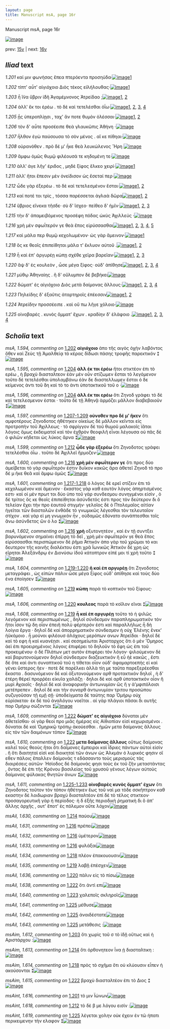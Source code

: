 ```yaml
---
layout: page
title: Manuscript msA, page 16r
---
```


Manuscript msA, page 16r

[![image](http://www.homermultitext.org/iipsrv?OBJ=IIP,1.0&FIF=/project/homer/pyramidal/deepzoom/hmt/vaimg/2017a/VA016RN_0017.tif&WID=100&CVT=JPEG)](http://www.homermultitext.org/ict2/?urn=urn:cite2:hmt:vaimg.2017a:VA016RN_0017)

prev:  [15v](../15v/) | next:  [16v](../16v/)

## *Iliad* text

*1.201* <a id="1.201"/> καί μιν φωνήσας ἔπεα πτερόεντα προσηύδα·[![image](http://www.homermultitext.org/iipsrv?OBJ=IIP,1.0&FIF=/project/homer/pyramidal/deepzoom/hmt/vaimg/2017a/VA016RN_0017.tif&RGN=0.182,0.1908,0.35,0.0346&WID=1000&CVT=JPEG)](http://www.homermultitext.org/ict2/?urn=urn:cite2:hmt:vaimg.2017a:VA016RN_0017@0.182,0.1908,0.35,0.0346)[1](#msAint_1.616)

*1.202* <a id="1.202"/> τίπτ' αὖτ' αἰγιόχοιο Διὸς τέκος εἰλήλουθας·[![image](http://www.homermultitext.org/iipsrv?OBJ=IIP,1.0&FIF=/project/homer/pyramidal/deepzoom/hmt/vaimg/2017a/VA016RN_0017.tif&RGN=0.176,0.2134,0.329,0.0278&WID=1000&CVT=JPEG)](http://www.homermultitext.org/ict2/?urn=urn:cite2:hmt:vaimg.2017a:VA016RN_0017@0.176,0.2134,0.329,0.0278)[1](#msA_1.594)

*1.203* <a id="1.203"/> ἦ ἵ̈να ὕβριν ἰ̈δῆ Ἀγαμέμνονος 						Ἀτρείδαο ;[![image](http://www.homermultitext.org/iipsrv?OBJ=IIP,1.0&FIF=/project/homer/pyramidal/deepzoom/hmt/vaimg/2017a/VA016RN_0017.tif&RGN=0.182,0.2299,0.307,0.0278&WID=1000&CVT=JPEG)](http://www.homermultitext.org/ict2/?urn=urn:cite2:hmt:vaimg.2017a:VA016RN_0017@0.182,0.2299,0.307,0.0278)[1](#msAil_1.622), [2](#msAim_1.612)

*1.204* <a id="1.204"/> ἀλλ' ἔκ τοι ἐρέω . τὸ δὲ καὶ τετελέσθαι ὀΐω·[![image](http://www.homermultitext.org/iipsrv?OBJ=IIP,1.0&FIF=/project/homer/pyramidal/deepzoom/hmt/vaimg/2017a/VA016RN_0017.tif&RGN=0.179,0.2479,0.308,0.0323&WID=1000&CVT=JPEG)](http://www.homermultitext.org/ict2/?urn=urn:cite2:hmt:vaimg.2017a:VA016RN_0017@0.179,0.2479,0.308,0.0323)[1](#msAil_1.623), [2](#msAint_1.617), [3](#msA_1.595), [4](#msA_1.596)

*1.205* <a id="1.205"/> ᾗς ὑπεροπλίῃσι , ταχ' ἄν ποτε θυμὸν ὀλέσσαι·[![image](http://www.homermultitext.org/iipsrv?OBJ=IIP,1.0&FIF=/project/homer/pyramidal/deepzoom/hmt/vaimg/2017a/VA016RN_0017.tif&RGN=0.179,0.2652,0.347,0.0346&WID=1000&CVT=JPEG)](http://www.homermultitext.org/ict2/?urn=urn:cite2:hmt:vaimg.2017a:VA016RN_0017@0.179,0.2652,0.347,0.0346)[1](#msAil_1.624), [2](#msAil_1.625)

*1.206* <a id="1.206"/> τὸν δ' αὖτε προσέειπε θεὰ γλαυκῶπις Ἀθήνη ·[![image](http://www.homermultitext.org/iipsrv?OBJ=IIP,1.0&FIF=/project/homer/pyramidal/deepzoom/hmt/vaimg/2017a/VA016RN_0017.tif&RGN=0.177,0.2863,0.347,0.0346&WID=1000&CVT=JPEG)](http://www.homermultitext.org/ict2/?urn=urn:cite2:hmt:vaimg.2017a:VA016RN_0017@0.177,0.2863,0.347,0.0346)

*1.207* <a id="1.207"/> ἦλθον ἐγὼ παύσουσα τὸ σὸν μένος . αἴ κε πίθηαι·[![image](http://www.homermultitext.org/iipsrv?OBJ=IIP,1.0&FIF=/project/homer/pyramidal/deepzoom/hmt/vaimg/2017a/VA016RN_0017.tif&RGN=0.183,0.3043,0.347,0.0346&WID=1000&CVT=JPEG)](http://www.homermultitext.org/ict2/?urn=urn:cite2:hmt:vaimg.2017a:VA016RN_0017@0.183,0.3043,0.347,0.0346)

*1.208* <a id="1.208"/> οὐρανόθεν . πρὸ δέ μ' ἧκε θεὰ λευκώλενος Ἥρη 				[![image](http://www.homermultitext.org/iipsrv?OBJ=IIP,1.0&FIF=/project/homer/pyramidal/deepzoom/hmt/vaimg/2017a/VA016RN_0017.tif&RGN=0.185,0.3253,0.337,0.0316&WID=1000&CVT=JPEG)](http://www.homermultitext.org/ict2/?urn=urn:cite2:hmt:vaimg.2017a:VA016RN_0017@0.185,0.3253,0.337,0.0316)

*1.209* <a id="1.209"/> ἄμφω ὁμῶς θυμῷ φιλέουσά τε κηδομένη τε·[![image](http://www.homermultitext.org/iipsrv?OBJ=IIP,1.0&FIF=/project/homer/pyramidal/deepzoom/hmt/vaimg/2017a/VA016RN_0017.tif&RGN=0.183,0.3456,0.337,0.0316&WID=1000&CVT=JPEG)](http://www.homermultitext.org/ict2/?urn=urn:cite2:hmt:vaimg.2017a:VA016RN_0017@0.183,0.3456,0.337,0.0316)

*1.210* <a id="1.210"/> ἀλλ' άγε λῆγ' έριδος , μηδὲ ξίφος ἕλκεο χειρί·[![image](http://www.homermultitext.org/iipsrv?OBJ=IIP,1.0&FIF=/project/homer/pyramidal/deepzoom/hmt/vaimg/2017a/VA016RN_0017.tif&RGN=0.182,0.3636,0.337,0.0316&WID=1000&CVT=JPEG)](http://www.homermultitext.org/ict2/?urn=urn:cite2:hmt:vaimg.2017a:VA016RN_0017@0.182,0.3636,0.337,0.0316)[1](#msAil_1.626)

*1.211* <a id="1.211"/> ἀλλ' ἤτοι ἔπεσιν μὲν ὀνείδισον ὡς ἔσεταί περ·[![image](http://www.homermultitext.org/iipsrv?OBJ=IIP,1.0&FIF=/project/homer/pyramidal/deepzoom/hmt/vaimg/2017a/VA016RN_0017.tif&RGN=0.179,0.3854,0.337,0.0316&WID=1000&CVT=JPEG)](http://www.homermultitext.org/ict2/?urn=urn:cite2:hmt:vaimg.2017a:VA016RN_0017@0.179,0.3854,0.337,0.0316)

*1.212* <a id="1.212"/> ὧδε γὰρ ἐξερέω . τὸ δὲ καὶ τετελεσμένον ἔσται·[![image](http://www.homermultitext.org/iipsrv?OBJ=IIP,1.0&FIF=/project/homer/pyramidal/deepzoom/hmt/vaimg/2017a/VA016RN_0017.tif&RGN=0.179,0.4035,0.324,0.0316&WID=1000&CVT=JPEG)](http://www.homermultitext.org/ict2/?urn=urn:cite2:hmt:vaimg.2017a:VA016RN_0017@0.179,0.4035,0.324,0.0316)[1](#msA_1.599), [2](#msAint_1.618)

*1.213* <a id="1.213"/> καί ποτέ τοι τρὶς , τόσσα παρέσσεται ἀγλαὰ δῶρα[![image](http://www.homermultitext.org/iipsrv?OBJ=IIP,1.0&FIF=/project/homer/pyramidal/deepzoom/hmt/vaimg/2017a/VA016RN_0017.tif&RGN=0.183,0.4207,0.34,0.0323&WID=1000&CVT=JPEG)](http://www.homermultitext.org/ict2/?urn=urn:cite2:hmt:vaimg.2017a:VA016RN_0017@0.183,0.4207,0.34,0.0323)[1](#msAil_1.627), [2](#msAil_1.628)

*1.214* <a id="1.214"/> ὕβριος εἵνεκα τῆσδε· σὺ δ' ἴσχεο· πείθεο δ' ἡμῖν·[![image](http://www.homermultitext.org/iipsrv?OBJ=IIP,1.0&FIF=/project/homer/pyramidal/deepzoom/hmt/vaimg/2017a/VA016RN_0017.tif&RGN=0.18,0.4388,0.351,0.0323&WID=1000&CVT=JPEG)](http://www.homermultitext.org/ict2/?urn=urn:cite2:hmt:vaimg.2017a:VA016RN_0017@0.18,0.4388,0.351,0.0323)[1](#msAil_1.630), [2](#msAil_1.629), [3](#msAim_1.613)

*1.215* <a id="1.215"/> τὴν δ' ἀπαμειβόμενος προσέφη πόδας ὠκὺς Ἀχιλλεύς ·[![image](http://www.homermultitext.org/iipsrv?OBJ=IIP,1.0&FIF=/project/homer/pyramidal/deepzoom/hmt/vaimg/2017a/VA016RN_0017.tif&RGN=0.168,0.4598,0.407,0.0323&WID=1000&CVT=JPEG)](http://www.homermultitext.org/ict2/?urn=urn:cite2:hmt:vaimg.2017a:VA016RN_0017@0.168,0.4598,0.407,0.0323)

*1.216* <a id="1.216"/> χρὴ μὲν σφωΐτερόν γε θεὰ ἔπος εἰρύσσασθαι[![image](http://www.homermultitext.org/iipsrv?OBJ=IIP,1.0&FIF=/project/homer/pyramidal/deepzoom/hmt/vaimg/2017a/VA016RN_0017.tif&RGN=0.168,0.4793,0.351,0.0301&WID=1000&CVT=JPEG)](http://www.homermultitext.org/ict2/?urn=urn:cite2:hmt:vaimg.2017a:VA016RN_0017@0.168,0.4793,0.351,0.0301)[1](#msAil_1.633), [2](#msAil_1.632), [3](#msAil_1.631), [4](#msA_1.602), [5](#msA_1.600)

*1.217* <a id="1.217"/> καὶ μάλα περ θυμῷ κεχολωμένον· ὡς γὰρ ἄμεινον·[![image](http://www.homermultitext.org/iipsrv?OBJ=IIP,1.0&FIF=/project/homer/pyramidal/deepzoom/hmt/vaimg/2017a/VA016RN_0017.tif&RGN=0.178,0.4989,0.365,0.0301&WID=1000&CVT=JPEG)](http://www.homermultitext.org/ict2/?urn=urn:cite2:hmt:vaimg.2017a:VA016RN_0017@0.178,0.4989,0.365,0.0301)[1](#msA_1.603)

*1.218* <a id="1.218"/> ὅς κε θεοῖς ἐπιπείθηται μάλα τ' ἔκλυον αὐτοῦ .[![image](http://www.homermultitext.org/iipsrv?OBJ=IIP,1.0&FIF=/project/homer/pyramidal/deepzoom/hmt/vaimg/2017a/VA016RN_0017.tif&RGN=0.177,0.5162,0.353,0.0331&WID=1000&CVT=JPEG)](http://www.homermultitext.org/ict2/?urn=urn:cite2:hmt:vaimg.2017a:VA016RN_0017@0.177,0.5162,0.353,0.0331)[1](#msAil_1.634), [2](#msAim_1.614)

*1.219* <a id="1.219"/> ἦ καὶ ἐπ' ἀργυρέῃ κώπῃ σχέθε χεῖρα βαρεῖαν·[![image](http://www.homermultitext.org/iipsrv?OBJ=IIP,1.0&FIF=/project/homer/pyramidal/deepzoom/hmt/vaimg/2017a/VA016RN_0017.tif&RGN=0.173,0.5342,0.353,0.0331&WID=1000&CVT=JPEG)](http://www.homermultitext.org/ict2/?urn=urn:cite2:hmt:vaimg.2017a:VA016RN_0017@0.173,0.5342,0.353,0.0331)[1](#msAil_1.635), [2](#msA_1.605), [3](#msA_1.608)

*1.220* <a id="1.220"/> ἂψ δ' ἐς κουλεὸν , ὦσε μέγα ξίφος· οὐδ' ἀπίθησε[![image](http://www.homermultitext.org/iipsrv?OBJ=IIP,1.0&FIF=/project/homer/pyramidal/deepzoom/hmt/vaimg/2017a/VA016RN_0017.tif&RGN=0.173,0.5545,0.356,0.0331&WID=1000&CVT=JPEG)](http://www.homermultitext.org/ict2/?urn=urn:cite2:hmt:vaimg.2017a:VA016RN_0017@0.173,0.5545,0.356,0.0331)[1](#msAil_1.636), [2](#msAil_1.637), [3](#msA_1.607), [4](#msA_1.606)

*1.221* <a id="1.221"/> μύθῳ Ἀθηναίης . ἣ δ' 					οὔλυμπον δὲ βεβήκει[![image](http://www.homermultitext.org/iipsrv?OBJ=IIP,1.0&FIF=/project/homer/pyramidal/deepzoom/hmt/vaimg/2017a/VA016RN_0017.tif&RGN=0.174,0.5733,0.342,0.0331&WID=1000&CVT=JPEG)](http://www.homermultitext.org/ict2/?urn=urn:cite2:hmt:vaimg.2017a:VA016RN_0017@0.174,0.5733,0.342,0.0331)

*1.222* <a id="1.222"/> δώματ' ἐς αἰγιόχοιο Διὸς 					μετὰ δαίμονας ἄλλους·[![image](http://www.homermultitext.org/iipsrv?OBJ=IIP,1.0&FIF=/project/homer/pyramidal/deepzoom/hmt/vaimg/2017a/VA016RN_0017.tif&RGN=0.171,0.5913,0.36,0.0331&WID=1000&CVT=JPEG)](http://www.homermultitext.org/ict2/?urn=urn:cite2:hmt:vaimg.2017a:VA016RN_0017@0.171,0.5913,0.36,0.0331)[1](#msAim_1.615), [2](#msA_1.609), [3](#msAil_1.638), [4](#msA_1.610)

*1.223* <a id="1.223"/> Πηλείδης δ' ἐξαῦτις 					ἀταρτηροῖς ἐπέεσσιν[![image](http://www.homermultitext.org/iipsrv?OBJ=IIP,1.0&FIF=/project/homer/pyramidal/deepzoom/hmt/vaimg/2017a/VA016RN_0017.tif&RGN=0.168,0.6108,0.334,0.0331&WID=1000&CVT=JPEG)](http://www.homermultitext.org/ict2/?urn=urn:cite2:hmt:vaimg.2017a:VA016RN_0017@0.168,0.6108,0.334,0.0331)[1](#msAil_1.640), [2](#msAil_1.639)

*1.224* <a id="1.224"/> Ἀτρείδην 					 προσσέειπε . καὶ οὔ πω λῆγε χόλοιο·[![image](http://www.homermultitext.org/iipsrv?OBJ=IIP,1.0&FIF=/project/homer/pyramidal/deepzoom/hmt/vaimg/2017a/VA016RN_0017.tif&RGN=0.177,0.6341,0.339,0.0293&WID=1000&CVT=JPEG)](http://www.homermultitext.org/ict2/?urn=urn:cite2:hmt:vaimg.2017a:VA016RN_0017@0.177,0.6341,0.339,0.0293)

*1.225* <a id="1.225"/> οἰνοβαρές . κυνὸς ὄμματ' ἔχων . κραδίην δ' ἐλάφοιο .[![image](http://www.homermultitext.org/iipsrv?OBJ=IIP,1.0&FIF=/project/homer/pyramidal/deepzoom/hmt/vaimg/2017a/VA016RN_0017.tif&RGN=0.173,0.6514,0.374,0.0353&WID=1000&CVT=JPEG)](http://www.homermultitext.org/ict2/?urn=urn:cite2:hmt:vaimg.2017a:VA016RN_0017@0.173,0.6514,0.374,0.0353)[1](#msAil_1.642), [2](#msAint_1.619), [3](#msAil_1.643), [4](#msAil_1.641)

## *Scholia* text

*msA, 1.594, commenting on* [1.202](#1.202)  <a id="msA_1.594"/> **αἰγιόχοιο** ἀπο τῆς αιγὸς ὀχὴν λαβόντος ὅθεν καὶ Ζεὺς τῇ Ἀμαλθείᾳ τὸ κέρας δίδωσι πάσης τροφῆς παρεκτικόν ⁑[![image](http://www.homermultitext.org/iipsrv?OBJ=IIP,1.0&FIF=/project/homer/pyramidal/deepzoom/hmt/vaimg/2017a/VA016RN_0017.tif&RGN=0.17980840,0.08630705,0.50147384,0.02130014&WID=1000&CVT=JPEG)](http://www.homermultitext.org/ict2/?urn=urn:cite2:hmt:vaimg.2017a:VA016RN_0017@0.17980840,0.08630705,0.50147384,0.02130014)

*msA, 1.595, commenting on* [1.204](#1.204)  <a id="msA_1.595"/> **ἀλλ έκ τοι ἐρέω** ἤτοι στικτέον ἐπι τὸ ερέω , ἠ βραχὺ διασταλτεον ἐὰν μὲν οὖν στίζωμεν ἔσται τὸ λεγόμενον τοῦτο δὲ τετελέσθαι ὑπολαμβάνω ἐὰν δε διαστελλωμεν ἔσται ὁ δε κείμενος ἀντι τοῦ δη καὶ τὸ το ἀντι ὑποτακτικοῦ τοῦ ο ·[![image](http://www.homermultitext.org/iipsrv?OBJ=IIP,1.0&FIF=/project/homer/pyramidal/deepzoom/hmt/vaimg/2017a/VA016RN_0017.tif&RGN=0.19196758,0.08879668,0.59211496,0.03623790&WID=1000&CVT=JPEG)](http://www.homermultitext.org/ict2/?urn=urn:cite2:hmt:vaimg.2017a:VA016RN_0017@0.19196758,0.08879668,0.59211496,0.03623790)

*msA, 1.596, commenting on* [1.204](#1.204)  <a id="msA_1.596"/> **ἀλλ έκ τοι ερέω** ὅτι Ζηνοδ γράφει τὸ δὲ καὶ τετελεσμενον ἐσται · τοῦτο δὲ τῇ Ἀθηνᾷ ὰρμόζει μᾶλλον διαβεβαιοῦν ⁑[![image](http://www.homermultitext.org/iipsrv?OBJ=IIP,1.0&FIF=/project/homer/pyramidal/deepzoom/hmt/vaimg/2017a/VA016RN_0017.tif&RGN=0.18644068,0.11369295,0.59395726,0.01853389&WID=1000&CVT=JPEG)](http://www.homermultitext.org/ict2/?urn=urn:cite2:hmt:vaimg.2017a:VA016RN_0017@0.18644068,0.11369295,0.59395726,0.01853389)

*msA, 1.597, commenting on* [1.207-1.209](#1.207-1.209)  <a id="msA_1.597"/> **οὐνoθεν πρo δέ μ' ῆκεν** ὅτι αμφοτέρους Ζηνοδοτος ἠθέτηκεν οἰκείως δὲ μᾶλλον κεῖνται εἰς προτροπὴν τοῦ Ἀχιλλεως · τὸ σφρίγγον δὲ τοῦ θυμοῦ μαλακοῖς ϊᾶται λόγοις ὄμως ἐκδειματοῖ καὶ τὸν ἐχθρὸν θεοφιλῆ εἶναι λέγουσα οὐ πᾶς δὲ ὁ φιλῶν κήδεται ὡς λύκος ἄρνα ⁑[![image](http://www.homermultitext.org/iipsrv?OBJ=IIP,1.0&FIF=/project/homer/pyramidal/deepzoom/hmt/vaimg/2017a/VA016RN_0017.tif&RGN=0.18644068,0.12226833,0.61569639,0.02904564&WID=1000&CVT=JPEG)](http://www.homermultitext.org/ict2/?urn=urn:cite2:hmt:vaimg.2017a:VA016RN_0017@0.18644068,0.12226833,0.61569639,0.02904564)

*msA, 1.599, commenting on* [1.212](#1.212)  <a id="msA_1.599"/> **ᾧδε γὰρ ἐξερέω** ὅτι Ζηνοδοτος γράφει τετελέσθαι ὀΐω . τοῦτο δὲ Ἀχιλλεῖ ἥρμοζεν·[![image](http://www.homermultitext.org/iipsrv?OBJ=IIP,1.0&FIF=/project/homer/pyramidal/deepzoom/hmt/vaimg/2017a/VA016RN_0017.tif&RGN=0.57774503,0.19059474,0.19491525,0.02849239&WID=1000&CVT=JPEG)](http://www.homermultitext.org/ict2/?urn=urn:cite2:hmt:vaimg.2017a:VA016RN_0017@0.57774503,0.19059474,0.19491525,0.02849239)

*msA, 1.600, commenting on* [1.216](#1.216)  <a id="msA_1.600"/> **χρὴ μὲν σφωΐτερον γε** ὅτι προς δύο ἀμείβεται τὸ γὰρ σφωΐτερόν ἐστιν δυϊκον κακῶς ἄρα ἀθετεῖ Ζηνοδ τὸ προ δέ μ ῆκε θεᾶ καὶ ἄμφω ὁμῶς ⁑[![image](http://www.homermultitext.org/iipsrv?OBJ=IIP,1.0&FIF=/project/homer/pyramidal/deepzoom/hmt/vaimg/2017a/VA016RN_0017.tif&RGN=0.57663965,0.21300138,0.19749447,0.05172891&WID=1000&CVT=JPEG)](http://www.homermultitext.org/ict2/?urn=urn:cite2:hmt:vaimg.2017a:VA016RN_0017@0.57663965,0.21300138,0.19749447,0.05172891)

*msA, 1.601, commenting on* [1.217-1.218](#1.217-1.218)  <a id="msA_1.601"/> ὁ λόγος δὲ ερεῖ στίζειν ἐπι τὸ κεχολωμένον καὶ ἄμεινον · ἕκαστος γὰρ καθ εαυτὸν λόγος ἀπηρτισμένος εστι· καὶ οἱ μὲν πρωτ τοι δύο ὑπο τοῦ γὰρ συνδεσμου συνηγμένοι εἰσὶν , ὁ δὲ τρίτος ὅς κε θεοῖς ἐπιπείθηται ἀσύνδετός ἐστι προς τὸν δεύτερον δι ὃ τελείαν ἔχει τὴν προ ἑαυτοῦ στιγμήν· γελοῖος δὲ ὁ Πτολεμαῖος αἰτίαν ἠγεῖται τῶν διαστολῶν ἐνθάδε τὸ γνωμικῶς λέγεσθαι τὸν τελευταῖον στίχον . καὶ γὰρ εἰ μη γνωμικὸν ἦν , οὐδαμῶς ἐδύνατο συνάπτεσθαι τοῖς ἄνω ἀσύνδετος ὣν ὁ λο ⁑[![image](http://www.homermultitext.org/iipsrv?OBJ=IIP,1.0&FIF=/project/homer/pyramidal/deepzoom/hmt/vaimg/2017a/VA016RN_0017.tif&RGN=0.57479735,0.25006916,0.21702284,0.13112033&WID=1000&CVT=JPEG)](http://www.homermultitext.org/ict2/?urn=urn:cite2:hmt:vaimg.2017a:VA016RN_0017@0.57479735,0.25006916,0.21702284,0.13112033)

*msA, 1.602, commenting on* [1.216](#1.216)  <a id="msA_1.602"/> **χρὴ** οξυτονητέον , καὶ ἐν τῇ συντξει βαρυνόμενον σημαίνει ἐπίρρη τὸ δεῖ , χρὴ μὲν σφωϊτερόν γε θεὰ ἔπος εἰρύσσασθαι περισπώμενον δὲ ῥῆμα Ἀττικόν ἀπο γὰρ τοῦ χρῶμαι τὸ και δευτερον τῆς κοινῆς διαλέκτου ἐστι χρᾶ Ϊωνικῶς Ἀττικὸν δὲ χρη ὡς εἴρηται Ἀλεξάνδρῳ ἐν Διονύσω ἰδοῦ κάτοπτρον εἰπέ μοι τί χρὴ τοῦτο ⁑[![image](http://www.homermultitext.org/iipsrv?OBJ=IIP,1.0&FIF=/project/homer/pyramidal/deepzoom/hmt/vaimg/2017a/VA016RN_0017.tif&RGN=0.55342668,0.37676349,0.23139278,0.09543568&WID=1000&CVT=JPEG)](http://www.homermultitext.org/ict2/?urn=urn:cite2:hmt:vaimg.2017a:VA016RN_0017@0.55342668,0.37676349,0.23139278,0.09543568)

*msA, 1.604, commenting on* [1.219-1.220](#1.219-1.220)  <a id="msA_1.604"/> **ἢ καὶ ἐπ αργυρέῃ** ὅτι Ζηνοδοτος μεταγράφει , ὡς εἰπὼν πάλιν ὦσε μέγα ξίφος οὐδ' ἀπίθησε καὶ τοὺς δύο ένα ἐποίησεν ⁑[![image](http://www.homermultitext.org/iipsrv?OBJ=IIP,1.0&FIF=/project/homer/pyramidal/deepzoom/hmt/vaimg/2017a/VA016RN_0017.tif&RGN=0.57369197,0.51424620,0.21112749,0.03734440&WID=1000&CVT=JPEG)](http://www.homermultitext.org/ict2/?urn=urn:cite2:hmt:vaimg.2017a:VA016RN_0017@0.57369197,0.51424620,0.21112749,0.03734440)

*msA, 1.605, commenting on* [1.219](#1.219)  <a id="msA_1.605"/> **κώπη** παρὰ τὸ κοπτικὸν τοῦ ξίφους·[![image](http://www.homermultitext.org/iipsrv?OBJ=IIP,1.0&FIF=/project/homer/pyramidal/deepzoom/hmt/vaimg/2017a/VA016RN_0017.tif&RGN=0.57700811,0.54052559,0.19896831,0.02461964&WID=1000&CVT=JPEG)](http://www.homermultitext.org/ict2/?urn=urn:cite2:hmt:vaimg.2017a:VA016RN_0017@0.57700811,0.54052559,0.19896831,0.02461964)

*msA, 1.606, commenting on* [1.220](#1.220)  <a id="msA_1.606"/> **κουλεος** παρὰ τὸ κοῖλον εῖναι ⁑[![image](http://www.homermultitext.org/iipsrv?OBJ=IIP,1.0&FIF=/project/homer/pyramidal/deepzoom/hmt/vaimg/2017a/VA016RN_0017.tif&RGN=0.67464996,0.55103734,0.11790715,0.01410788&WID=1000&CVT=JPEG)](http://www.homermultitext.org/ict2/?urn=urn:cite2:hmt:vaimg.2017a:VA016RN_0017@0.67464996,0.55103734,0.11790715,0.01410788)

*msA, 1.608, commenting on* [1.219](#1.219)  <a id="msA_1.608"/> **ἦ καὶ ἐπ αργυρέῃ** τοῦτο τὸ ἠ ψιλῶς λεγόμενον καὶ περισπωμένως , δηλοῖ σύνδεσμον παραπληρωματικὸν τὸν ἤτοι ἶσον τῷ δη οἷον ἐπειῆ πολὺ φέρτερόν ἐστι καὶ παραλλήλως ἦ δὴ λοίγια ἔργα · δηλοῖ δὲ καὶ ἀπορρηματικὸν σύνδεσμον ἠ οὐχ Ἑλένης ἕνεκ' ἠϋκόμοιο . ἦ μούνοι φιλέουσ ἀλόχους μερόπων ανων Ἀτρεῖδαι · δηλοῖ δὲ καὶ τὸ εφη ἦ καὶ κυανέῃσι . καὶ σεσημείωται Ἀρισταρχος ὅτι ὁ μὲν Ὅμηρος ἀεὶ ἐπι προειρημένοις λόγοις ἐπιφέρει τὸ δηλοῦν τὸ ἔφη ὡς ἐπι τοῦ προκειμένου· ὁ δὲ Πλάτων μετ αυτὸν ἐπιφέρει τὸν λόγον· ψιλούμενον δὲ καὶ βαρυτονούμενον δηλοῖ σύνδεσμον διαζευκτικὸν ἢ εὖ ἠὲ κακῶς , ἔστι δὲ ὅτε καὶ ἀντι συναπτικοῦ τοῦ η τίθεται οἶον οὐδ' ἀφαμαρτοεπής εἰ καὶ γένει ὕστερος ῆεν · ποτὲ δὲ παρέλκει ἀλλὰ τίη με ταῦτα παρεξερέεσθαι ἕκαστα . δασυνόμενον δὲ καὶ ὀξυτονούμενον αρθ προτακτικὸν δηλοῖ , ἡ δ' ἑτέρη θέρεϊ προρῥέει εἰκυῖα χαλάζῃ · δηλοι δὲ καὶ αρθ ὑποτακτικόν οἷον ἣ μυρὶ Αχαιοῖς · δηλοῖ δὲ καὶ ἀναφορικὴν ἀντωνυμίαν ὣς ἥ γ ἀ'μφιπόλοισι μετέπρεπεν . δηλοῖ δὲ και τὴν συναρθ ἀντωνυμίαν τριτου προσώπου συζυγοῦσαν τῇ εμῇ σῇ· ὑποδείγματα δὲ ταύτης παρ Ὁμήρῳ οὐχ εὑρίσκεται· ἐκ δὲ τοῦ ἀναλόγου νοεῖται . αἱ γὰρ πλάγιοι πᾶσαι δι αυτῆς παρ Ομήρῳ σώζονται ⁑[![image](http://www.homermultitext.org/iipsrv?OBJ=IIP,1.0&FIF=/project/homer/pyramidal/deepzoom/hmt/vaimg/2017a/VA016RN_0017.tif&RGN=0.15438467,0.56846473,0.63485630,0.20082988&WID=1000&CVT=JPEG)](http://www.homermultitext.org/ict2/?urn=urn:cite2:hmt:vaimg.2017a:VA016RN_0017@0.15438467,0.56846473,0.63485630,0.20082988)

*msA, 1.609, commenting on* [1.222](#1.222)  <a id="msA_1.609"/> **δώματ' ες αἰγιόχοιο** δύναται μὲν ἀθετεῖσθαι· οἱ γὰρ θεοὶ προ μιᾶς ἡμέρας εἰς Αἰθιοπίαν εἰσὶ κεχωρισμένοι . δύναται δὲ καὶ Ὁμηρικῷ τρόπῳ ἀκούεσθαι . ἡμῶν μετα δαίμονας ἄλλους εἰς τὸν τῶν δαιμόνων τόπον ⁑[![image](http://www.homermultitext.org/iipsrv?OBJ=IIP,1.0&FIF=/project/homer/pyramidal/deepzoom/hmt/vaimg/2017a/VA016RN_0017.tif&RGN=0.15106853,0.76099585,0.63817244,0.02876902&WID=1000&CVT=JPEG)](http://www.homermultitext.org/ict2/?urn=urn:cite2:hmt:vaimg.2017a:VA016RN_0017@0.15106853,0.76099585,0.63817244,0.02876902)

*msA, 1.610, commenting on* [1.222](#1.222)  <a id="msA_1.610"/> **μετα δαίμονας ἄλλους** οὕτως δαίμονας καλεῖ τοὺς θεοὺς ἤτοι ὅτι δαΐμονες ἔμπειροι καὶ ΐδριες πάντων αὐτοὶ εἰσίν . ἢ ὅτι διαιτηταὶ εἰσὶ καὶ διοικηταὶ τῶν ἀνων ὡς Ἀλκμὰν ὁ λυρικός φησιν οἵ εθεν πάλοις ἔπαλλεν δαίμονάς τ εδάσσαντο τοὺς μερισμοὺς τὰς διαιρέσεις αὐτῶν· Ἡσίοδος δὲ δαίμονάς φησι τοὺς ἐκ τοῦ ζῆν μεταστάντας , ὄντας δὲ ἐπι τῆς Κρόνου βασιλείας τοῦ χρυσοῦ γένους λέγων αὐτοὺς δαίμονας φύλακας θνητῶν ἀνων ⁑[![image](http://www.homermultitext.org/iipsrv?OBJ=IIP,1.0&FIF=/project/homer/pyramidal/deepzoom/hmt/vaimg/2017a/VA016RN_0017.tif&RGN=0.15106853,0.77731674,0.62232867,0.05228216&WID=1000&CVT=JPEG)](http://www.homermultitext.org/ict2/?urn=urn:cite2:hmt:vaimg.2017a:VA016RN_0017@0.15106853,0.77731674,0.62232867,0.05228216)

*msA, 1.611, commenting on* [1.225-1.233](#1.225-1.233)  <a id="msA_1.611"/> **οἰνοβαρὲς κυνὸς ὄμματ' ἐχων** ὅτι Ζηνοδοτος τοῦτον τὸν τόπον ἠθέτηκεν ἕως τοῦ ναὶ μα τὸδε σσκῆπτρον καθ εκαστην δὲ λοιδωριαν βραχὺ διασταλτέον ἐπὶ δὲ τὸ τέλος στικτεον· προσαγορευτικῆ γὰρ ἡ περίοδος· ἡ δ ἑξῆς περιοδικὴ ῥηματικὴ δι ὃ ἀπ' ἄλλης ἀρχῆς , ουτ' ἔποτ' ἐς πόλεμον οὔτε λόχον[![image](http://www.homermultitext.org/iipsrv?OBJ=IIP,1.0&FIF=/project/homer/pyramidal/deepzoom/hmt/vaimg/2017a/VA016RN_0017.tif&RGN=0.15217391,0.82074689,0.63264554,0.04453665&WID=1000&CVT=JPEG)](http://www.homermultitext.org/ict2/?urn=urn:cite2:hmt:vaimg.2017a:VA016RN_0017@0.15217391,0.82074689,0.63264554,0.04453665)

*msAil, 1.630, commenting on* [1.214](#1.214)  <a id="msAil_1.630"/> παύου[![image](http://www.homermultitext.org/iipsrv?OBJ=IIP,1.0&FIF=/project/homer/pyramidal/deepzoom/hmt/vaimg/2017a/VA016RN_0017.tif&RGN=0.39277819,0.44398340,0.02910833,0.00774550&WID=1000&CVT=JPEG)](http://www.homermultitext.org/ict2/?urn=urn:cite2:hmt:vaimg.2017a:VA016RN_0017@0.39277819,0.44398340,0.02910833,0.00774550)

*msAil, 1.631, commenting on* [1.216](#1.216)  <a id="msAil_1.631"/> πρέπει[![image](http://www.homermultitext.org/iipsrv?OBJ=IIP,1.0&FIF=/project/homer/pyramidal/deepzoom/hmt/vaimg/2017a/VA016RN_0017.tif&RGN=0.19970523,0.47883817,0.03021371,0.00802213&WID=1000&CVT=JPEG)](http://www.homermultitext.org/ict2/?urn=urn:cite2:hmt:vaimg.2017a:VA016RN_0017@0.19970523,0.47883817,0.03021371,0.00802213)

*msAil, 1.632, commenting on* [1.216](#1.216)  <a id="msAil_1.632"/> ὑμέτερον[![image](http://www.homermultitext.org/iipsrv?OBJ=IIP,1.0&FIF=/project/homer/pyramidal/deepzoom/hmt/vaimg/2017a/VA016RN_0017.tif&RGN=0.29697863,0.47883817,0.02984525,0.01189488&WID=1000&CVT=JPEG)](http://www.homermultitext.org/ict2/?urn=urn:cite2:hmt:vaimg.2017a:VA016RN_0017@0.29697863,0.47883817,0.02984525,0.01189488)

*msAil, 1.633, commenting on* [1.216](#1.216)  <a id="msAil_1.633"/> φυλάξαι[![image](http://www.homermultitext.org/iipsrv?OBJ=IIP,1.0&FIF=/project/homer/pyramidal/deepzoom/hmt/vaimg/2017a/VA016RN_0017.tif&RGN=0.46352248,0.48132780,0.03574060,0.01078838&WID=1000&CVT=JPEG)](http://www.homermultitext.org/ict2/?urn=urn:cite2:hmt:vaimg.2017a:VA016RN_0017@0.46352248,0.48132780,0.03574060,0.01078838)

*msAil, 1.634, commenting on* [1.218](#1.218)  <a id="msAil_1.634"/> πλέον ἐπακουουσιν[![image](http://www.homermultitext.org/iipsrv?OBJ=IIP,1.0&FIF=/project/homer/pyramidal/deepzoom/hmt/vaimg/2017a/VA016RN_0017.tif&RGN=0.39609433,0.51977870,0.09064112,0.01051176&WID=1000&CVT=JPEG)](http://www.homermultitext.org/ict2/?urn=urn:cite2:hmt:vaimg.2017a:VA016RN_0017@0.39609433,0.51977870,0.09064112,0.01051176)

*msAil, 1.635, commenting on* [1.219](#1.219)  <a id="msAil_1.635"/> λαβῇ ἐπέσχεν[![image](http://www.homermultitext.org/iipsrv?OBJ=IIP,1.0&FIF=/project/homer/pyramidal/deepzoom/hmt/vaimg/2017a/VA016RN_0017.tif&RGN=0.32571850,0.53775934,0.08327192,0.01078838&WID=1000&CVT=JPEG)](http://www.homermultitext.org/ict2/?urn=urn:cite2:hmt:vaimg.2017a:VA016RN_0017@0.32571850,0.53775934,0.08327192,0.01078838)

*msAil, 1.636, commenting on* [1.220](#1.220)  <a id="msAil_1.636"/> πάλιν εἰς τὸ πίσω[![image](http://www.homermultitext.org/iipsrv?OBJ=IIP,1.0&FIF=/project/homer/pyramidal/deepzoom/hmt/vaimg/2017a/VA016RN_0017.tif&RGN=0.20044215,0.55352697,0.05711127,0.01106501&WID=1000&CVT=JPEG)](http://www.homermultitext.org/ict2/?urn=urn:cite2:hmt:vaimg.2017a:VA016RN_0017@0.20044215,0.55352697,0.05711127,0.01106501)

*msAil, 1.638, commenting on* [1.222](#1.222)  <a id="msAil_1.638"/> ὅτι ἀντὶ επι[![image](http://www.homermultitext.org/iipsrv?OBJ=IIP,1.0&FIF=/project/homer/pyramidal/deepzoom/hmt/vaimg/2017a/VA016RN_0017.tif&RGN=0.35151069,0.59668050,0.03831982,0.01051176&WID=1000&CVT=JPEG)](http://www.homermultitext.org/ict2/?urn=urn:cite2:hmt:vaimg.2017a:VA016RN_0017@0.35151069,0.59668050,0.03831982,0.01051176)

*msAil, 1.640, commenting on* [1.223](#1.223)  <a id="msAil_1.640"/> χαλεποῖς σκληροῖς[![image](http://www.homermultitext.org/iipsrv?OBJ=IIP,1.0&FIF=/project/homer/pyramidal/deepzoom/hmt/vaimg/2017a/VA016RN_0017.tif&RGN=0.36882830,0.61659751,0.07737657,0.01106501&WID=1000&CVT=JPEG)](http://www.homermultitext.org/ict2/?urn=urn:cite2:hmt:vaimg.2017a:VA016RN_0017@0.36882830,0.61659751,0.07737657,0.01106501)

*msAil, 1.641, commenting on* [1.225](#1.225)  <a id="msAil_1.641"/> μέθυσε[![image](http://www.homermultitext.org/iipsrv?OBJ=IIP,1.0&FIF=/project/homer/pyramidal/deepzoom/hmt/vaimg/2017a/VA016RN_0017.tif&RGN=0.21370671,0.65338866,0.03389831,0.00802213&WID=1000&CVT=JPEG)](http://www.homermultitext.org/ict2/?urn=urn:cite2:hmt:vaimg.2017a:VA016RN_0017@0.21370671,0.65338866,0.03389831,0.00802213)

*msAil, 1.642, commenting on* [1.225](#1.225)  <a id="msAil_1.642"/> ἀναιδέστατε[![image](http://www.homermultitext.org/iipsrv?OBJ=IIP,1.0&FIF=/project/homer/pyramidal/deepzoom/hmt/vaimg/2017a/VA016RN_0017.tif&RGN=0.28334562,0.65228216,0.05563744,0.01106501&WID=1000&CVT=JPEG)](http://www.homermultitext.org/ict2/?urn=urn:cite2:hmt:vaimg.2017a:VA016RN_0017@0.28334562,0.65228216,0.05563744,0.01106501)

*msAil, 1.643, commenting on* [1.225](#1.225)  <a id="msAil_1.643"/> μετάθεσις :[![image](http://www.homermultitext.org/iipsrv?OBJ=IIP,1.0&FIF=/project/homer/pyramidal/deepzoom/hmt/vaimg/2017a/VA016RN_0017.tif&RGN=0.43957259,0.65560166,0.04458364,0.00829876&WID=1000&CVT=JPEG)](http://www.homermultitext.org/ict2/?urn=urn:cite2:hmt:vaimg.2017a:VA016RN_0017@0.43957259,0.65560166,0.04458364,0.00829876)

*msAim, 1.612, commenting on* [1.203](#1.203)  <a id="msAim_1.612"/> ὅτι χωρὶς τοῦ σ τὸ ἰδῇ οὕτως καὶ ἡ Αριστάρχου :[![image](http://www.homermultitext.org/iipsrv?OBJ=IIP,1.0&FIF=/project/homer/pyramidal/deepzoom/hmt/vaimg/2017a/VA016RN_0017.tif&RGN=0.48452469,0.23596127,0.08032424,0.02240664&WID=1000&CVT=JPEG)](http://www.homermultitext.org/ict2/?urn=urn:cite2:hmt:vaimg.2017a:VA016RN_0017@0.48452469,0.23596127,0.08032424,0.02240664)

*msAim, 1.613, commenting on* [1.214](#1.214)  <a id="msAim_1.613"/> ὅτι ὀρθονητεον ΐνα ᾐ διασταλτικη :[![image](http://www.homermultitext.org/iipsrv?OBJ=IIP,1.0&FIF=/project/homer/pyramidal/deepzoom/hmt/vaimg/2017a/VA016RN_0017.tif&RGN=0.52652911,0.44757953,0.05084746,0.02517289&WID=1000&CVT=JPEG)](http://www.homermultitext.org/ict2/?urn=urn:cite2:hmt:vaimg.2017a:VA016RN_0017@0.52652911,0.44757953,0.05084746,0.02517289)

*msAim, 1.614, commenting on* [1.218](#1.218)  <a id="msAim_1.614"/> πρὸς τὸ σχῆμα ὅτι οὐ κλύουσιν εἶπεν ἠ ακούσονται ⁑[![image](http://www.homermultitext.org/iipsrv?OBJ=IIP,1.0&FIF=/project/homer/pyramidal/deepzoom/hmt/vaimg/2017a/VA016RN_0017.tif&RGN=0.51731761,0.52752420,0.06374355,0.03679115&WID=1000&CVT=JPEG)](http://www.homermultitext.org/ict2/?urn=urn:cite2:hmt:vaimg.2017a:VA016RN_0017@0.51731761,0.52752420,0.06374355,0.03679115)

*msAim, 1.615, commenting on* [1.222](#1.222)  <a id="msAim_1.615"/> βραχὺ διασταλτέον ἐπι τὸ Διος ⁑[![image](http://www.homermultitext.org/iipsrv?OBJ=IIP,1.0&FIF=/project/homer/pyramidal/deepzoom/hmt/vaimg/2017a/VA016RN_0017.tif&RGN=0.52100221,0.60470263,0.05526898,0.02655602&WID=1000&CVT=JPEG)](http://www.homermultitext.org/ict2/?urn=urn:cite2:hmt:vaimg.2017a:VA016RN_0017@0.52100221,0.60470263,0.05526898,0.02655602)

*msAint, 1.616, commenting on* [1.201](#1.201)  <a id="msAint_1.616"/> τὸ μιν Ϊώνων[![image](http://www.homermultitext.org/iipsrv?OBJ=IIP,1.0&FIF=/project/homer/pyramidal/deepzoom/hmt/vaimg/2017a/VA016RN_0017.tif&RGN=0.14738394,0.19695712,0.03647752,0.00912863&WID=1000&CVT=JPEG)](http://www.homermultitext.org/ict2/?urn=urn:cite2:hmt:vaimg.2017a:VA016RN_0017@0.14738394,0.19695712,0.03647752,0.00912863)

*msAint, 1.618, commenting on* [1.212](#1.212)  <a id="msAint_1.618"/> τὸ δὲ β με λόγου εισίν :[![image](http://www.homermultitext.org/iipsrv?OBJ=IIP,1.0&FIF=/project/homer/pyramidal/deepzoom/hmt/vaimg/2017a/VA016RN_0017.tif&RGN=0.13448784,0.40525588,0.03979366,0.02019364&WID=1000&CVT=JPEG)](http://www.homermultitext.org/ict2/?urn=urn:cite2:hmt:vaimg.2017a:VA016RN_0017@0.13448784,0.40525588,0.03979366,0.02019364)

*msAint, 1.619, commenting on* [1.225](#1.225)  <a id="msAint_1.619"/> λέγεται χολην οὐκ έχειν ἐν τῶ ήπατι περικειμενην τὴν ελαφον ⁑[![image](http://www.homermultitext.org/iipsrv?OBJ=IIP,1.0&FIF=/project/homer/pyramidal/deepzoom/hmt/vaimg/2017a/VA016RN_0017.tif&RGN=0.10611643,0.65892116,0.06816507,0.07551867&WID=1000&CVT=JPEG)](http://www.homermultitext.org/ict2/?urn=urn:cite2:hmt:vaimg.2017a:VA016RN_0017@0.10611643,0.65892116,0.06816507,0.07551867)
